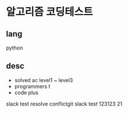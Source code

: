 # 알고리즘 코딩테스트
## lang
python
## desc
- solved ac level1 ~ level3
- programmers t
- code plus

slack test resolve conflictgit slack test 123123 21
